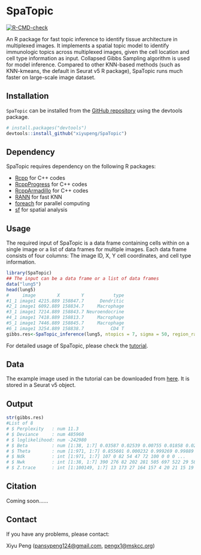 SpaTopic
=======

  <!-- badges: start -->
  [![R-CMD-check](https://github.com/xiyupeng/SpaTopic/actions/workflows/R-CMD-check.yaml/badge.svg)](https://github.com/xiyupeng/SpaTopic/actions/workflows/R-CMD-check.yaml)
  <!-- badges: end -->

An R package for fast topic inference to identify tissue architecture in multiplexed images.
It implements a spatial topic model to identify immunologic topics across multiplexed images, given the cell location and cell type information as input.
Collapsed Gibbs Sampling algorithm is used for model inference.
Compared to other KNN-based methods (such as KNN-kmeans, the default in Seurat v5 R package), SpaTopic runs much faster on large-scale image dataset.


## Installation

`SpaTopic` can be installed from the [GitHub repository](https://github.com/xiyupeng/SpaTopic) using the devtools package.

``` r
# install.packages("devtools")
devtools::install_github("xiyupeng/SpaTopic")
```

## Dependency

SpaTopic requires dependency on the following R packages:

- [Rcpp]( https://cran.r-project.org/package=Rcpp)  for C++ codes
- [RcppProgress](https://cran.r-project.org/package=RcppProgress) for C++ codes
- [RcppArmadillo](https://cran.r-project.org/package=RcppArmadillo) for C++ codes
- [RANN](https://cran.r-project.org/package=RANN) for fast KNN 
- [foreach](https://cran.r-project.org/package=foreach)  for parallel computing
- [sf](https://cran.r-project.org/package=sf) for spatial analysis

## Usage

The required input of SpaTopic is a data frame containing cells within on a single image or a list of data frames for multiple images. Each data frame consists of four columns: The image ID, X, Y cell coordinates, and cell type information. 

``` r
library(SpaTopic)
## The input can be a data frame or a list of data frames
data("lung5")
head(lung5)
#     image        X        Y           type
#1_1 image1 4215.889 158847.7      Dendritic
#2_1 image1 6092.889 158834.7     Macrophage
#3_1 image1 7214.889 158843.7 Neuroendocrine
#4_1 image1 7418.889 158813.7     Macrophage
#5_1 image1 7446.889 158845.7     Macrophage
#6_1 image1 3254.889 158838.7          CD4 T
gibbs.res<-SpaTopic_inference(lung5, ntopics = 7, sigma = 50, region_radius = 400)
```

For detailed usage of SpaTopic,
please check the [tutorial](https://xiyupeng.github.io/SpaTopic/).

## Data

The example image used in the tutorial can be downloaded from [here](https://drive.google.com/drive/folders/1_mJUjzQXWgUZlwUaLq0HKxX-aqgiQ8eD?usp=sharing).
It is stored in a Seurat v5 object. 

## Output

``` r
str(gibbs.res)
#List of 8
# $ Perplexity   : num 11.3
# $ Deviance     : num 485960
# $ loglikelihood: num -242980
# $ Beta         : num [1:38, 1:7] 0.03587 0.02539 0.00755 0.01858 0.02585 ...
# $ Theta        : num [1:971, 1:7] 0.855601 0.000232 0.999269 0.99889 0.998725 ...
# $ Ndk          : int [1:971, 1:7] 107 0 82 54 47 72 100 0 0 0 ...
# $ Nwk          : int [1:38, 1:7] 390 276 82 202 281 505 697 522 29 58 ...
# $ Z.trace      : int [1:100149, 1:7] 13 173 27 164 157 4 20 21 15 19 ...
```

## Citation

Coming soon......

## Contact

If you have any problems, please contact:

Xiyu Peng (pansypeng124@gmail.com, pengx1@mskcc.org)

